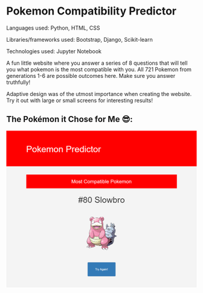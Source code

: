# Pokemon Compatibility Predictor

Languages used: Python, HTML, CSS

Libraries/frameworks used: Bootstrap, Django, Scikit-learn

Technologies used: Jupyter Notebook

A fun little website where you answer a series of 8 questions that will tell you what pokemon is the most compatible with you. All 721 Pokemon from generations 1-6 are possible outcomes here. Make sure you answer truthfully!

Adaptive design was of the utmost importance when creating the website. Try it out with large or small screens for interesting results!

## The Pokémon it Chose for Me 😎:

![](images/second.png)
